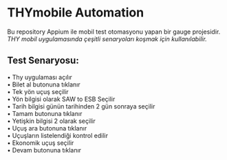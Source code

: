 # THYmobile Automation
Bu repository Appium ile mobil test otomasyonu yapan bir gauge projesidir.<br/>
*THY mobil uygulamasında çeşitli senaryoları koşmak için kullanılabilir.*

## Test Senaryosu:
• Thy uygulaması açılır<br/>
• Bilet al butonuna tıklanır<br/>
• Tek yön uçuş seçilir<br/>
• Yön bilgisi olarak SAW to ESB Seçilir<br/>
• Tarih bilgisi günün tarihinden 2 gün sonraya seçilir<br/>
• Tamam butonuna tıklanır<br/>
• Yetişkin bilgisi 2 olarak seçilir<br/>
• Uçuş ara butonuna tıklanır<br/>
• Uçuşların listelendiği kontrol edilir<br/>
• Ekonomik uçuş seçilir<br/>
• Devam butonuna tıklanır<br/>


